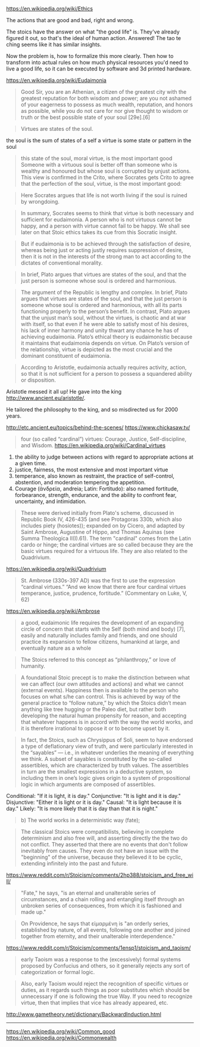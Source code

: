 
https://en.wikipedia.org/wiki/Ethics

The actions that are good and bad, right and wrong.

The stoics have the answer on what "the good life" is. They've already figured it out, so that's the ideal of human action. Answered! The tao te ching seems like it has similar insights.

Now the problem is, how to formalize this more clearly. Then how to transform into actual rules on how much physical resources you'd need to live a good life, so it can be executed by software and 3d printed hardware.

https://en.wikipedia.org/wiki/Eudaimonia

> Good Sir, you are an Athenian, a citizen of the greatest city with the greatest reputation for both wisdom and power; are you not ashamed of your eagerness to possess as much wealth, reputation, and honors as possible, while you do not care for nor give thought to wisdom or truth or the best possible state of your soul [29e].[6]

> Virtues are states of the soul.

the soul is the sum of states of a self
a virtue is some state or pattern in the soul

> this state of the soul, moral virtue, is the most important good
> Someone with a virtuous soul is better off than someone who is wealthy and honoured but whose soul is corrupted by unjust actions. This view is confirmed in the Crito, where Socrates gets Crito to agree that the perfection of the soul, virtue, is the most important good:

> Here Socrates argues that life is not worth living if the soul is ruined by wrongdoing.

> In summary, Socrates seems to think that virtue is both necessary and sufficient for eudaimonia. A person who is not virtuous cannot be happy, and a person with virtue cannot fail to be happy. We shall see later on that Stoic ethics takes its cue from this Socratic insight.

> But if eudaimonia is to be achieved through the satisfaction of desire, whereas being just or acting justly requires suppression of desire, then it is not in the interests of the strong man to act according to the dictates of conventional morality.

> In brief, Plato argues that virtues are states of the soul, and that the just person is someone whose soul is ordered and harmonious.

> The argument of the Republic is lengthy and complex. In brief, Plato argues that virtues are states of the soul, and that the just person is someone whose soul is ordered and harmonious, with all its parts functioning properly to the person’s benefit. In contrast, Plato argues that the unjust man’s soul, without the virtues, is chaotic and at war with itself, so that even if he were able to satisfy most of his desires, his lack of inner harmony and unity thwart any chance he has of achieving eudaimonia. Plato’s ethical theory is eudaimonistic because it maintains that eudaimonia depends on virtue. On Plato’s version of the relationship, virtue is depicted as the most crucial and the dominant constituent of eudaimonia.

> According to Aristotle, eudaimonia actually requires activity, action, so that it is not sufficient for a person to possess a squandered ability or disposition.

Aristotle messed it all up! He gave into the king http://www.ancient.eu/aristotle/.

He tailored the philosophy to the king, and so misdirected us for 2000 years.

http://etc.ancient.eu/topics/behind-the-scenes/
https://www.chickasaw.tv/

> four (so called “cardinal”) virtues: Courage, Justice, Self-discipline, and Wisdom.
https://en.wikipedia.org/wiki/Cardinal_virtues

1. the ability to judge between actions with regard to appropriate actions at a given time.
2. justice, fairness, the most extensive and most important virtue
3. temperance, also known as restraint, the practice of self-control, abstention, and moderation tempering the appetition.
4. Courage (ἀνδρεία, andreia; Latin: Fortitudo): also named fortitude, forbearance, strength, endurance, and the ability to confront fear, uncertainty, and intimidation.

> These were derived initially from Plato's scheme, discussed in Republic Book IV, 426-435 (and see Protagoras 330b, which also includes piety (hosiotes)); expanded on by Cicero, and adapted by Saint Ambrose, Augustine of Hippo, and Thomas Aquinas (see Summa Theologica II(I).61). The term "cardinal" comes from the Latin cardo or hinge; the cardinal virtues are so called because they are the basic virtues required for a virtuous life. They are also related to the Quadrivium.

https://en.wikipedia.org/wiki/Quadrivium

> St. Ambrose (330s-397 AD) was the first to use the expression “cardinal virtues.” “And we know that there are four cardinal virtues temperance, justice, prudence, fortitude.” (Commentary on Luke, V, 62)

https://en.wikipedia.org/wiki/Ambrose

> a good, eudaimonic life requires the development of an expanding circle of concern that starts with the Self (both mind and body) [7], easily and naturally includes family and friends, and one should practice its expansion to fellow citizens, humankind at large, and eventually nature as a whole

> The Stoics referred to this concept as “philanthropy,” or love of humanity.

> A foundational Stoic precept is to make the distinction between what we can affect (our own attitudes and actions) and what we cannot (external events). Happiness then is available to the person who focuses on what s/he can control. This is achieved by way of the general practice to “follow nature,” by which the Stoics didn’t mean anything like tree hugging or the Paleo diet, but rather both developing the natural human propensity for reason, and accepting that whatever happens is in accord with the way the world works, and it is therefore irrational to oppose it or to become upset by it.

> In fact, the Stoics, such as Chrysippus of Soli, seem to have endorsed a type of deflationary view of truth, and were particularly interested in the “sayables” — i.e., in whatever underlies the meaning of everything we think. A subset of sayables is constituted by the so-called assertibles, which are characterized by truth values. The assertibles in turn are the smallest expressions in a deductive system, so including them in one’s logic gives origin to a system of propositional logic in which arguments are composed of assertibles.

>
Conditional: "If it is light, it is day."
Conjunctive: "It is light and it is day."
Disjunctive: "Either it is light or it is day."
Causal: "It is light because it is day."
Likely: "It is more likely that it is day than that it is night."

> b) The world works in a deterministic way (fate);

> The classical Stoics were compatibilists, believing in complete determinism and also free will, and asserting directly the the two do not conflict. They asserted that there are no events that don't follow inevitably from causes. They even do not have an issue with the "beginning" of the universe, because they believed it to be cyclic, extending infinitely into the past and future.

https://www.reddit.com/r/Stoicism/comments/2hp388/stoicism_and_free_will/

> "Fate," he says, "is an eternal and unalterable series of circumstances, and a chain rolling and entangling itself through an unbroken series of consequences, from which it is fashioned and made up."

> On Providence, he says that εἱμαρμένη is "an orderly series, established by nature, of all events, following one another and joined together from eternity, and their unalterable interdependence."

https://www.reddit.com/r/Stoicism/comments/1ensp1/stoicism_and_taoism/

> early Taoism was a response to the (excessively) formal systems proposed by Confucius and others, so it generally rejects any sort of categorization or formal logic.

> Also, early Taoism would reject the recognition of specific virtues or duties, as it regards such things as poor substitutes which should be unnecessary if one is following the true Way. If you need to recognize virtue, then that implies that vice has already appeared, etc.

http://www.gametheory.net/dictionary/BackwardInduction.html

---

https://en.wikipedia.org/wiki/Common_good
https://en.wikipedia.org/wiki/Commonwealth

